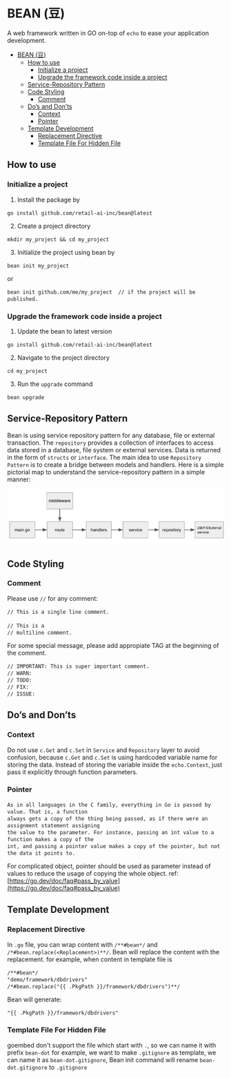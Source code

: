 <div id="top"></div>

# BEAN (豆)
A web framework written in GO on-top of `echo` to ease your application development.
- [BEAN (豆)](#bean-豆)
  - [How to use](#how-to-use)
    - [Initialize a project](#initialize-a-project)
    - [Upgrade the framework code inside a project](#upgrade-the-framework-code-inside-a-project)
  - [Service-Repository Pattern](#service-repository-pattern)
  - [Code Styling](#code-styling)
    - [Comment](#comment)
  - [Do’s and Don’ts](#dos-and-donts)
    - [Context](#context)
    - [Pointer](#pointer)
  - [Template Development](#template-development)
    - [Replacement Directive](#replacement-directive)
    - [Template File For Hidden File](#template-file-for-hidden-file)

## How to use
### Initialize a project
1. Install the package by
```
go install github.com/retail-ai-inc/bean@latest
```
2. Create a project directory
```
mkdir my_project && cd my_project
```
3. Initialize the project using bean by
```
bean init my_project
```
or
```
bean init github.com/me/my_project  // if the project will be published.
```
### Upgrade the framework code inside a project
1. Update the bean to latest version
```
go install github.com/retail-ai-inc/bean@latest
```
2. Navigate to the project directory
```
cd my_project
```
3. Run the `upgrade` command
```
bean upgrade
```

## Service-Repository Pattern
Bean is using service repository pattern for any database, file or external transaction. The `repository` provides a collection of interfaces to access data stored in a database, file system or external services. Data is returned in the form of `structs` or `interface`. The main idea to use `Repository Pattern` is to create a bridge between models and handlers. Here is a simple pictorial map to understand the service-repository pattern in a simple manner:

![Service_Repository_Pattern](docs/static/service_repository_pattern.png)

## Code Styling
### Comment
Please use `//` for any comment:

```
// This is a single line comment.

// This is a
// multiline comment.
```

For some special message, please add appropiate TAG at the beginning of the comment.

```
// IMPORTANT: This is super important comment.
// WARN:
// TODO:
// FIX:
// ISSUE:
```

## Do’s and Don’ts
### Context
Do not use `c.Get` and `c.Set` in `Service` and `Repository` layer to avoid confusion, because `c.Get` and `c.Set` is using hardcoded variable name for storing the data. Instead of storing the variable inside the `echo.Context`, just pass it explicitly through function parameters.

### Pointer
```
As in all languages in the C family, everything in Go is passed by value. That is, a function
always gets a copy of the thing being passed, as if there were an assignment statement assigning
the value to the parameter. For instance, passing an int value to a function makes a copy of the
int, and passing a pointer value makes a copy of the pointer, but not the data it points to.
```
For complicated object, pointer should be used as parameter instead of values to reduce the usage of copying the whole object. ref: [https://go.dev/doc/faq#pass_by_value](https://go.dev/doc/faq#pass_by_value)

## Template Development

### Replacement Directive

In `.go` file, you can wrap content with `/**#bean*/` and `/*#bean.replace(<Replacement>)**/`. Bean will replace the content with the replacement.
for example, when content in template file is 
```text
/**#bean*/
"demo/framework/dbdrivers"
/*#bean.replace("{{ .PkgPath }}/framework/dbdrivers")**/
```
Bean will generate:
```text
"{{ .PkgPath }}/framework/dbdrivers"
```

### Template File For Hidden File

goembed don't support the file which start with `.`, so we can name it with prefix `bean-dot`
for example, we want to make `.gitignore` as template, we can name it as `bean-dot.gitignore`, Bean init command will rename `bean-dot.gitignore` to `.gitignore` 